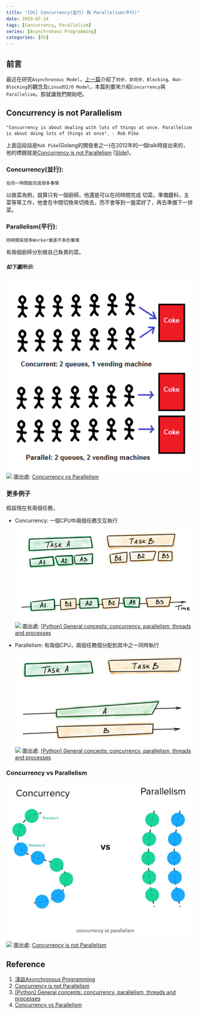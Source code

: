 ```yaml
---
title: "[OS] Concurrency(並行) 與 Parallelism(平行)"
date: 2020-07-24
tags: [Concurrency, Parallelism]
series: [Asynchronous Programming]
categories: [OS]
---
```


## 前言

最近在研究`Asynchronous Model`，[上一篇](../io_models)介紹了`同步、非同步、Blocking、Non-Blocking`的觀念及`Linux的I/O Model`，本篇則要來介紹`Concurrency`與`Parallelism`，那就讓我們開始吧。

## Concurrency is not Parallelism

```
"Concurrency is about dealing with lots of things at once. Parallelism is about doing lots of things at once". - Rob Pike
```

上面這段話是`Rob Pike`(Golang的開發者之一)在2012年的一個talk時提出來的，他的標題就是[Concurrency is not Parallelism](https://www.youtube.com/watch?v=cN_DpYBzKso) ([Slide](https://talks.golang.org/2012/waza.slide#1))。

### Concurrency(並行):

```
在同一時間能完成很多事情
```

以做菜為例，就算只有一個廚師，他還是可以在同時間完成
切菜，準備醬料，主菜等等工作，他會在中間切換來切換去，而不會等到一盤菜好了，再去準備下一排菜。

### Parallelism(平行):

```
同時間有很多Worker做差不多的事情
```

有兩個廚師分別做自己負責的菜。

##### 如下圖所示:

![](images/curr_vs_para_2.png)
![](/my-blog/images/os/concurrency_parallelism/curr_vs_para_2.png)
圖出處: [Concurrency vs Parallelism](https://medium.com/@deepshig/concurrency-vs-parallelism-4a99abe9efb8)

### 更多例子

假設現在有兩個任務，

- Concurrency: 一個CPU中兩個任務交互執行

    ![](images/curr_1.png)
    ![](/my-blog/images/os/concurrency_parallelism/curr_1.png)
    圖出處: [[Python] General concepts: concurrency, parallelism, threads and processes](https://blog.taiker.space/linus-general-concepts-concurrency-parallelism-threads-and-processes/)

- Parallelism: 有兩個CPU，兩個任務個分配到其中之一同時執行

    ![](images/para_1.png)
    ![](/my-blog/images/os/concurrency_parallelism/para_1.png)
    圖出處: [[Python] General concepts: concurrency, parallelism, threads and processes](https://blog.taiker.space/linus-general-concepts-concurrency-parallelism-threads-and-processes/)


### Concurrency vs Parallelism

![](images/curr_vs_para_1.png)
![](/my-blog/images/os/concurrency_parallelism/curr_vs_para_1.png)
圖出處: [Concurrency is not Parallelism](https://medium.com/@k.wahome/concurrency-is-not-parallelism-a5451d1cde8d)

## Reference

1. [淺談Asynchronous Programming](https://kkc.github.io/2017/09/01/asynchronous-programming/)
2. [Concurrency is not Parallelism](https://medium.com/@k.wahome/concurrency-is-not-parallelism-a5451d1cde8d)
3. [[Python] General concepts: concurrency, parallelism, threads and processes](https://blog.taiker.space/linus-general-concepts-concurrency-parallelism-threads-and-processes/)
4. [Concurrency vs Parallelism](https://medium.com/@deepshig/concurrency-vs-parallelism-4a99abe9efb8)
